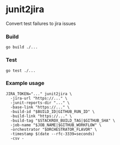 # junit2jira

Convert test failures to jira issues

### Build
```shell
go build ./...
```

### Test
```shell
go test ./...
```

### Example usage
```shell
JIRA_TOKEN="..." junit2jira \
  -jira-url "https://..." \
  -junit-reports-dir "..." \
  -base-link "https://..." \
  -build-id "$BUILD_ID|GITHUB_RUN_ID" \
  -build-link "https://..." \
  -build-tag "$STACKROX_BUILD_TAG|$GITHUB_SHA" \
  -job-name "$JOB_NAME|$GITHUB_WORKFLOW" \
  -orchestrator "$ORCHESTRATOR_FLAVOR" \
  -timestamp $(date --rfc-3339=seconds)
  -csv -
```
